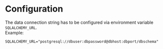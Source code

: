 # Configuration

The data connection string has to be configured via environment variable `SQLALCHEMY_URL`.  
Example: 
```
SQLALCHEMY_URL="postgresql://dbuser:dbpassword@dbhost:dbport/dbschema"
```